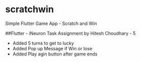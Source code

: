 # scratchwin
 Simple Flutter Game App - Scratch and Win



##Flutter - iNeuron Task Assignment by Hitesh Choudhary - 5


- Added 5 turns to get to lucky
- Added Pop up Message if Win or lose
- Added Play agin button after game ends
